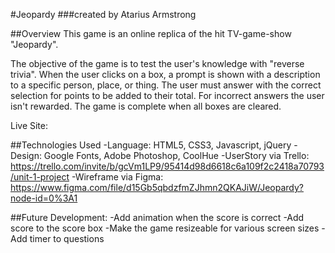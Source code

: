 #Jeopardy
###created by Atarius Armstrong

##Overview
This game is an online replica of the hit TV-game-show "Jeopardy".

The objective of the game is to test the user's knowledge with "reverse trivia". When the user clicks on a box, a prompt is shown with a description to a specific person, place, or thing. The user must answer with the correct selection for points to be added to their total. For incorrect answers the user isn't rewarded. The game is complete when all boxes are cleared.

Live Site:

##Technologies Used
-Language: HTML5, CSS3, Javascript, jQuery
-Design: Google Fonts, Adobe Photoshop, CoolHue
-UserStory via Trello:  https://trello.com/invite/b/gcVm1LP9/95414d98d6618c6a109f2c2418a70793/unit-1-project
-Wireframe via Figma: https://www.figma.com/file/d15Gb5qbdzfmZJhmn2QKAJiW/Jeopardy?node-id=0%3A1



##Future Development:
-Add animation when the score is correct
-Add score to the score box
-Make the game resizeable for various screen sizes
-Add timer to questions
